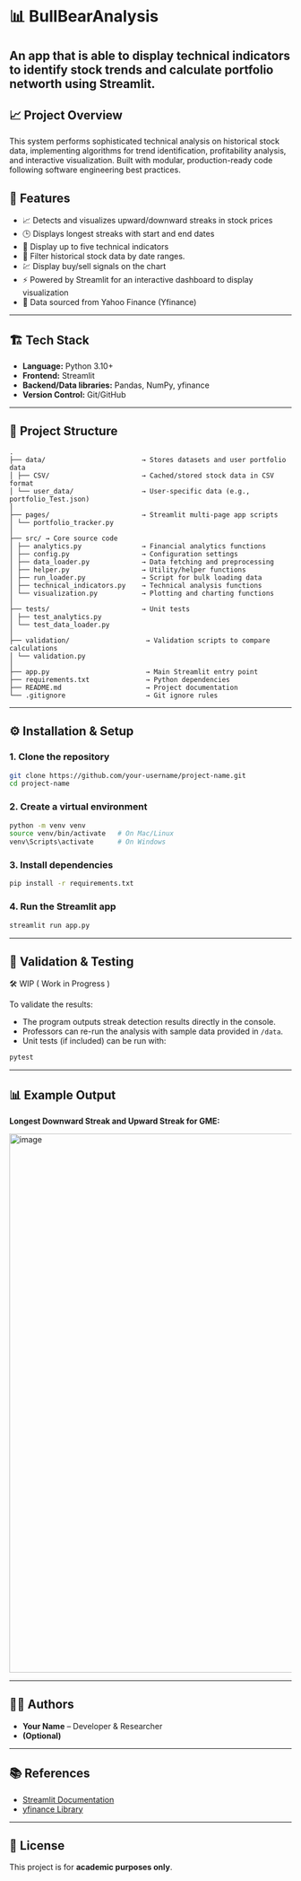 # 📊 BullBearAnalysis

An app that is able to display technical indicators to identify stock trends and calculate portfolio networth using Streamlit.
---


## 📈 Project Overview

This system performs sophisticated technical analysis on historical stock data, implementing algorithms for trend identification, profitability analysis, and interactive visualization. Built with modular, production-ready code following software engineering best practices.

## 🚀 Features

* 📈 Detects and visualizes upward/downward streaks in stock prices
* 🕒 Displays longest streaks with start and end dates
* 📐 Display up to five technical indicators
* 🔎 Filter historical stock data by date ranges.
* 💹 Display buy/sell signals on the chart
* ⚡ Powered by Streamlit for an interactive dashboard to display visualization
* 💾 Data sourced from Yahoo Finance (Yfinance)

---

## 🏗️ Tech Stack

* **Language:** Python 3.10+
* **Frontend:** Streamlit
* **Backend/Data libraries:** Pandas, NumPy, yfinance
* **Version Control:** Git/GitHub

---

## 📂 Project Structure

```
.
├── data/                        → Stores datasets and user portfolio data
│ ├── CSV/                       → Cached/stored stock data in CSV format
│ └── user_data/                 → User-specific data (e.g., portfolio_Test.json)
│
├── pages/                       → Streamlit multi-page app scripts
│ └── portfolio_tracker.py
│
├── src/ → Core source code
│ ├── analytics.py               → Financial analytics functions
│ ├── config.py                  → Configuration settings
│ ├── data_loader.py             → Data fetching and preprocessing
│ ├── helper.py                  → Utility/helper functions
│ ├── run_loader.py              → Script for bulk loading data
│ ├── technical_indicators.py    → Technical analysis functions
│ └── visualization.py           → Plotting and charting functions
│
├── tests/                       → Unit tests
│ ├── test_analytics.py
│ └── test_data_loader.py
│
├── validation/                   → Validation scripts to compare calculations
│ └── validation.py
│
├── app.py                        → Main Streamlit entry point
├── requirements.txt              → Python dependencies
├── README.md                     → Project documentation
└── .gitignore                    → Git ignore rules
```

---

## ⚙️ Installation & Setup

### 1. Clone the repository

```bash
git clone https://github.com/your-username/project-name.git
cd project-name
```

### 2. Create a virtual environment

```bash
python -m venv venv
source venv/bin/activate   # On Mac/Linux
venv\Scripts\activate      # On Windows
```

### 3. Install dependencies

```bash
pip install -r requirements.txt
```

### 4. Run the Streamlit app

```bash
streamlit run app.py
```

---

## 🧪 Validation & Testing

🛠 WIP ( Work in Progress )

To validate the results:

* The program outputs streak detection results directly in the console.
* Professors can re-run the analysis with sample data provided in `/data`.
* Unit tests (if included) can be run with:

```bash
pytest
```

---

## 📊 Example Output

**Longest Downward Streak and Upward Streak for GME:**

<img width="1913" height="961" alt="image" src="https://github.com/user-attachments/assets/db483fd9-59bd-40ac-89dc-9e40c949b31b" />

---

## 👨‍💻 Authors

* **Your Name** – Developer & Researcher
* **(Optional)** 

---

## 📚 References

* [Streamlit Documentation](https://docs.streamlit.io/)
* [yfinance Library](https://pypi.org/project/yfinance/)

---

## 📜 License

This project is for **academic purposes only**.

